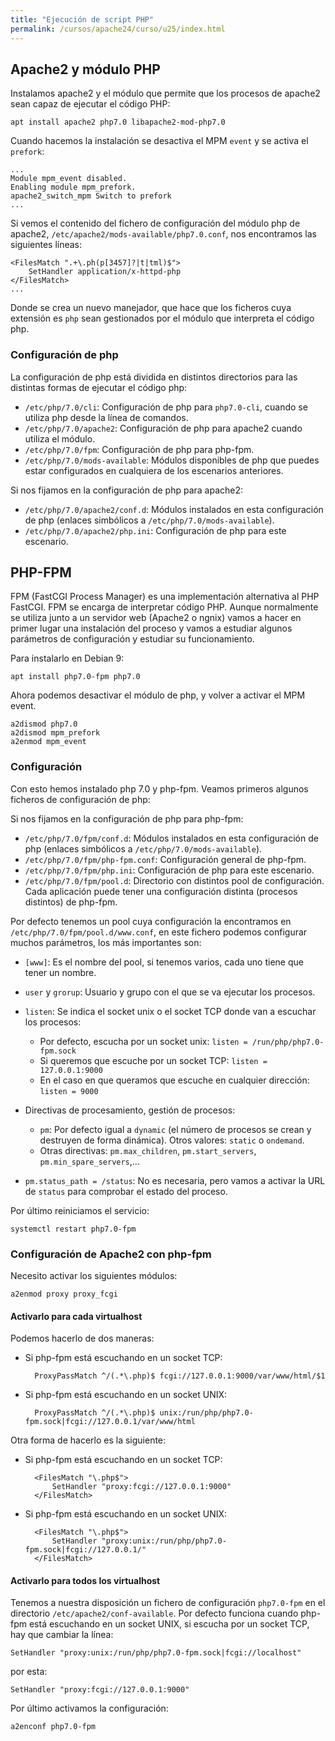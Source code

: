 ```yaml
---
title: "Ejecución de script PHP"
permalink: /cursos/apache24/curso/u25/index.html
---
```


## Apache2 y módulo PHP

Instalamos apache2 y el módulo que permite que los procesos de apache2 sean capaz de ejecutar el código PHP:

	apt install apache2 php7.0 libapache2-mod-php7.0

Cuando hacemos la instalación se desactiva el MPM `event` y se activa el `prefork`:

	...
	Module mpm_event disabled.
	Enabling module mpm_prefork.
	apache2_switch_mpm Switch to prefork
	...

Si vemos el contenido del fichero de configuración del módulo php de apache2, `/etc/apache2/mods-available/php7.0.conf`, nos encontramos las siguientes líneas:

	<FilesMatch ".+\.ph(p[3457]?|t|tml)$">
	    SetHandler application/x-httpd-php
	</FilesMatch>
	...

Donde se crea un nuevo manejador, que hace que los ficheros cuya extensión es `php` sean gestionados por el módulo que interpreta el código php.


### Configuración de php

La configuración de php está dividida en distintos directorios para las distintas formas de ejecutar el código php:

* `/etc/php/7.0/cli`: Configuración de php para `php7.0-cli`, cuando se utiliza php desde la línea de comandos.
* `/etc/php/7.0/apache2`: Configuración de php para apache2 cuando utiliza el módulo.
* `/etc/php/7.0/fpm`: Configuración de php para php-fpm.
* `/etc/php/7.0/mods-available`: Módulos disponibles de php que puedes estar configurados en cualquiera de los escenarios anteriores.

Si nos fijamos en la configuración de php para apache2:

* `/etc/php/7.0/apache2/conf.d`: Módulos instalados en esta configuración de php (enlaces simbólicos a `/etc/php/7.0/mods-available`).
* `/etc/php/7.0/apache2/php.ini`: Configuración de php para este escenario.

## PHP-FPM

FPM (FastCGI Process Manager) es una implementación alternativa al PHP FastCGI. FPM se encarga de interpretar código PHP. Aunque normalmente se utiliza junto a un servidor web (Apache2 o ngnix) vamos a hacer en primer lugar una instalación del proceso y vamos a estudiar algunos parámetros de configuración y estudiar su funcionamiento.

Para instalarlo en Debian 9:

	apt install php7.0-fpm php7.0

Ahora podemos desactivar el módulo de php, y volver a activar el MPM event.

	a2dismod php7.0
	a2dismod mpm_prefork
	a2enmod mpm_event

### Configuración

Con esto hemos instalado php 7.0 y php-fpm. Veamos primeros algunos ficheros de configuración de php:

Si nos fijamos en la configuración de php para php-fpm:

* `/etc/php/7.0/fpm/conf.d`: Módulos instalados en esta configuración de php (enlaces simbólicos a `/etc/php/7.0/mods-available`).
* `/etc/php/7.0/fpm/php-fpm.conf`: Configuración general de php-fpm.
* `/etc/php/7.0/fpm/php.ini`: Configuración de php para este escenario.
* `/etc/php/7.0/fpm/pool.d`: Directorio con distintos pool de configuración. Cada aplicación puede tener una configuración distinta (procesos distintos) de php-fpm.

Por defecto tenemos un pool cuya configuración la encontramos en `/etc/php/7.0/fpm/pool.d/www.conf`, en este fichero podemos configurar muchos parámetros, los más importantes son:

* `[www]`: Es el nombre del pool, si tenemos varios, cada uno tiene que tener un nombre.
* `user` y `grorup`: Usuario y grupo con el que se va ejecutar los procesos.
* `listen`: Se indica el socket unix o el socket TCP donde van a escuchar los procesos:
	* Por defecto, escucha por un socket unix:
		`listen = /run/php/php7.0-fpm.sock`
	* Si queremos que escuche por un socket TCP:
		`listen = 127.0.0.1:9000`
	* En el caso en que queramos que escuche en cualquier dirección:
		`listen = 9000`

* Directivas de procesamiento, gestión de procesos: 
	* `pm`: Por defecto igual a `dynamic` (el número de procesos se crean y destruyen de forma dinámica). Otros valores: `static` o `ondemand`.
	* Otras directivas: `pm.max_children`, `pm.start_servers`, `pm.min_spare_servers`,...

* `pm.status_path = /status`: No es necesaria, pero vamos a activar la URL de `status` para comprobar el estado del proceso.

Por último reiniciamos el servicio:

	systemctl restart php7.0-fpm


### Configuración de Apache2 con php-fpm

Necesito activar los siguientes módulos:

	a2enmod proxy proxy_fcgi


#### Activarlo para cada virtualhost

Podemos hacerlo de dos maneras:

* Si php-fpm está escuchando en un socket TCP:

		ProxyPassMatch ^/(.*\.php)$ fcgi://127.0.0.1:9000/var/www/html/$1

* Si php-fpm está escuchando en un socket UNIX:

		ProxyPassMatch ^/(.*\.php)$ unix:/run/php/php7.0-fpm.sock|fcgi://127.0.0.1/var/www/html

Otra forma de hacerlo es la siguiente:

* Si php-fpm está escuchando en un socket TCP:

		<FilesMatch "\.php$">
	    	SetHandler "proxy:fcgi://127.0.0.1:9000"
		</FilesMatch>

* Si php-fpm está escuchando en un socket UNIX:

		<FilesMatch "\.php$">
   	    	SetHandler "proxy:unix:/run/php/php7.0-fpm.sock|fcgi://127.0.0.1/"
		</FilesMatch>

#### Activarlo para todos los virtualhost

Tenemos a nuestra disposición un fichero de configuración `php7.0-fpm` en el directorio `/etc/apache2/conf-available`. Por defecto funciona cuando php-fpm está escuchando en un socket UNIX, si escucha por un socket TCP, hay que cambiar la línea:

	SetHandler "proxy:unix:/run/php/php7.0-fpm.sock|fcgi://localhost"

por esta:

	SetHandler "proxy:fcgi://127.0.0.1:9000"

Por último activamos la configuración:

	a2enconf php7.0-fpm

